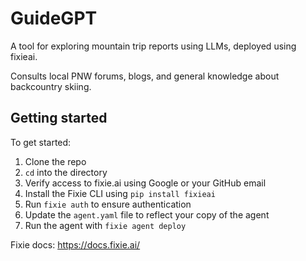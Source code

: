 # GuideGPT
A tool for exploring mountain trip reports using LLMs, deployed using fixieai.

Consults local PNW forums, blogs, and general knowledge about backcountry skiing.

## Getting started

To get started:

1. Clone the repo
2. `cd` into the directory
3. Verify access to fixie.ai using Google or your GitHub email
4. Install the Fixie CLI using `pip install fixieai`
5. Run `fixie auth` to ensure authentication
6. Update the `agent.yaml` file to reflect your copy of the agent
7. Run the agent with `fixie agent deploy`

Fixie docs: https://docs.fixie.ai/